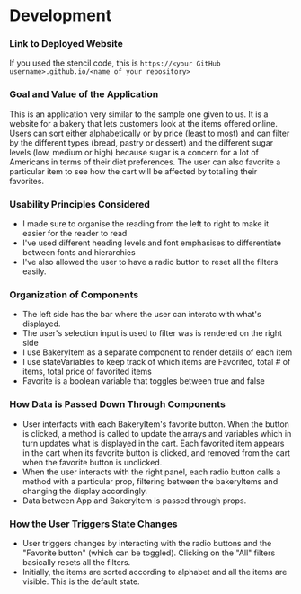 # Development

### Link to Deployed Website
If you used the stencil code, this is `https://<your GitHub username>.github.io/<name of your repository>`

### Goal and Value of the Application
This is an application very similar to the sample one given to us. It is a website for a bakery that lets customers look at the items offered online. Users can sort either alphabetically or by price (least to most) and can filter by the different types (bread, pastry or dessert) and the different sugar levels (low, medium or high) because sugar is a concern for a lot of Americans in terms of their diet preferences. The user can also favorite a particular item to see how the cart will be affected by totalling their favorites. 

### Usability Principles Considered
- I made sure to organise the reading from the left to right to make it easier for the reader to read
- I've used different heading levels and font emphasises to differentiate between fonts and hierarchies
- I've also allowed the user to have a radio button to reset all the filters easily. 

### Organization of Components
- The left side has the bar where the user can interatc with what's displayed. 
- The user's selection input is used to filter was is rendered on the right side
- I use BakeryItem as a separate component to render details of each item
- I use stateVariables to keep track of which items are Favorited, total # of items, total price of favorited items
- Favorite is a boolean variable that toggles between true and false 

### How Data is Passed Down Through Components
- User interfacts with each BakeryItem's favorite button. When the button is clicked, a method is called to update the arrays and variables which in turn updates what is displayed in the cart. Each favorited item appears in the cart when its favorite button is clicked, and removed from the cart when the favorite button is unclicked.
- When the user interacts with the right panel, each radio button calls a method with a particular prop, filtering between the bakeryItems and changing the display accordingly. 
- Data between App and BakeryItem is passed through props. 

### How the User Triggers State Changes
- User triggers changes by interacting with the radio buttons and the "Favorite button" (which can be toggled). Clicking on the "All" filters basically resets all the filters. 
- Initially, the items are sorted according to alphabet and all the items are visible. This is the default state. 
